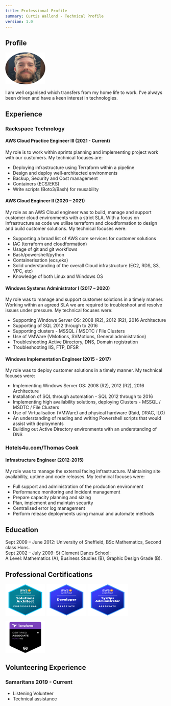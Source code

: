 ```yaml
---
title: Professional Profile
summary: Curtis Wallond - Technical Profile
version: 1.0
---
```


## Profile

<a href="https://www.linkedin.com/in/curtis-w-95ab9559/"><img src="/assets/images/curtis.png" height="100" width="125"></a>

I am well organised which transfers from my home life to work. I've always been driven and have a keen interest in technologies.

## Experience

### Rackspace Technology

#### AWS Cloud Practice Engineer III (2021 - Current)

My role is to work within sprints planning and implementing project work with our customers.
My technical focuses are:

- Deploying infrastructure using Terraform within a pipeline
- Design and deploy well-architected environments
- Backup, Security and Cost management
- Containers (ECS/EKS)
- Write scripts (Boto3/Bash) for reusability

#### AWS Cloud Engineer II (2020 – 2021)

My role as an AWS Cloud engineer was to build, manage and support customer cloud environments
with a strict SLA. With a focus on Infrastructure as code we utilise terraform and cloudformation to design and build customer solutions.
My technical focuses were:

- Supporting a broad list of AWS core services for customer solutions
- IAC (terraform and cloudformation)
- Usage of git and git workflows
- Bash/powershell/python
- Containerisation (ecs,eks)
- Solid understanding of the overall Cloud infrastructure (EC2, RDS, S3, VPC, etc)
- Knowledge of both Linux and Windows OS

#### Windows Systems Administrator I (2017 – 2020)

My role was to manage and support customer solutions in a timely manner. Working within an agreed
SLA we are required to troubleshoot and resolve issues under pressure.
My technical focuses were:

- Supporting Windows Server OS: 2008 (R2), 2012 (R2), 2016 Architecture
- Supporting of SQL 2012 through to 2016
- Supporting clusters - MSSQL / MSDTC / File Clusters
- Use of VMWare (VMotions, SVMotions, General administration)
- Troubleshooting Active Directory, DNS, Domain registration
- Troubleshooting IIS, FTP, DFSR

#### Windows Implementation Engineer (2015 - 2017)

My role was to deploy customer solutions in a timely manner.
My technical focuses were:

- Implementing Windows Server OS: 2008 (R2), 2012 (R2), 2016 Architecture
- Installation of SQL through automation - SQL 2012 through to 2016
- Implementing high availability solutions, deploying Clusters - MSSQL / MSDTC / File Clusters
- Use of Virtualisation (VMWare) and physical hardware (Raid, DRAC, ILO)
- An understanding of reading and writing Powershell scripts that would assist with deployments
- Building out Active Directory environments with an understanding of DNS

### Hotels4u.com/Thomas Cook

#### Infrastructure Engineer (2012-2015)

My role was to manage the external facing infrastructure. Maintaining site availability, uptime and
code releases.
My technical focuses were:

- Full support and administration of the production environment
- Performance monitoring and Incident management
- Prepare capacity planning and sizing
- Plan, implement and maintain security
- Centralised error log management
- Perform release deployments using manual and automate methods

## Education

Sept 2009 – June 2012: University of Sheffield, BSc Mathematics, Second class Hons.  
Sept 2002 – July 2009: St Clement Danes School:  
A Level: Mathematics (A), Business Studies (B), Graphic Design Grade (B).

## Professional Certifications

<a href="https://www.credly.com/badges/3ae0a23f-bc58-4828-b6c7-d045c8dadc44/public_url"><img src="/assets/images/certs/sa-pro.png" height="100" width="125"></a>
<a href="https://www.credly.com/badges/c65c1ace-dd11-4226-ba47-78cb3978d500/public_url"><img src="/assets/images/certs/dev-associate.png" height="100" width="125"></a>
<a href="https://www.credly.com/badges/3403a3a7-94ef-42cd-81ab-39aaa9780543/public_url"><img src="/assets/images/certs/sysops-associate.png" height="100" width="125"></a>

<a href="https://www.credly.com/badges/10e77f23-772e-4d4e-85ca-037e2cc28e6f/public_url"><img src="/assets/images/certs/terraform.png" height="100" width="125"></a>

## Volunteering Experience

### Samaritans 2019 - Current

- Listening Volunteer
- Technical assistance
